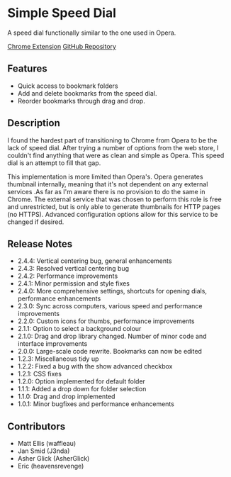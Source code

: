 Simple Speed Dial
==============

A speed dial functionally similar to the one used in Opera.

[Chrome Extension](https://chrome.google.com/webstore/detail/simple-speed-dial/gpdpldlbafdmhlmcdllcjgoigmpjonfc/details)
[GitHub Repository](https://github.com/j3nda/speed-dial-chrome)


Features
--------------
- Quick access to bookmark folders
- Add and delete bookmarks from the speed dial.
- Reorder bookmarks through drag and drop.


Description
--------------
I found the hardest part of transitioning to Chrome from Opera to be the lack of speed dial. After trying a number of options from the web store, I couldn't find anything that were as clean and simple as Opera. This speed dial is an attempt to fill that gap.

This implementation is more limited than Opera's. Opera generates thumbnail internally, meaning that it's not dependent on any external services .As far as I'm aware there is no provision to do the same in Chrome. The external service that was chosen to perform this role is free and unrestricted, but is only able to generate thumbnails for HTTP pages (no HTTPS). Advanced configuration options allow for this service to be changed if desired.


Release Notes
--------------
- 2.4.4: Vertical centering bug, general enhancements
- 2.4.3: Resolved vertical centering bug
- 2.4.2: Performance improvements
- 2.4.1: Minor permission and style fixes
- 2.4.0: More comprehensive settings, shortcuts for opening dials, performance enhancements
- 2.3.0: Sync across computers, various speed and performance improvements
- 2.2.0: Custom icons for thumbs, performance improvements
- 2.1.1: Option to select a background colour
- 2.1.0: Drag and drop library changed. Number of minor code and interface improvements
- 2.0.0: Large-scale code rewrite. Bookmarks can now be edited
- 1.2.3: Miscellaneous tidy up
- 1.2.2: Fixed a bug with the show advanced checkbox
- 1.2.1: CSS fixes
- 1.2.0: Option implemented for default folder
- 1.1.1: Added a drop down for folder selection
- 1.1.0: Drag and drop implemented
- 1.0.1: Minor bugfixes and performance enhancements


Contributors
--------------
- Matt Ellis (waffleau)
- Jan Smid (J3nda)
- Asher Glick (AsherGlick)
- Eric (heavensrevenge)
